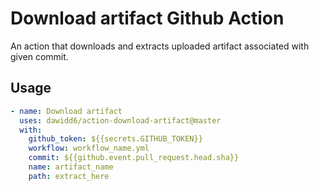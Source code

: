 # Download artifact Github Action

An action that downloads and extracts uploaded artifact associated with given commit.

## Usage

```yaml
- name: Download artifact
  uses: dawidd6/action-download-artifact@master
  with:
    github_token: ${{secrets.GITHUB_TOKEN}}
    workflow: workflow_name.yml
    commit: ${{github.event.pull_request.head.sha}}
    name: artifact_name
    path: extract_here
```
